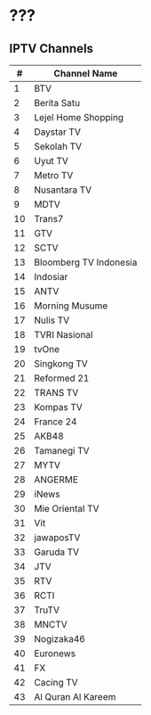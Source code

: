 # ???
## IPTV Channels
\# | Channel Name
-- | --
1 | BTV
2 | Berita Satu
3 | Lejel Home Shopping
4 | Daystar TV
5 | Sekolah TV
6 | Uyut TV
7 | Metro TV
8 | Nusantara TV
9 | MDTV
10 | Trans7
11 | GTV
12 | SCTV
13 | Bloomberg TV Indonesia
14 | Indosiar
15 | ANTV
16 | Morning Musume
17 | Nulis TV
18 | TVRI Nasional
19 | tvOne
20 | Singkong TV
21 | Reformed 21
22 | TRANS TV
23 | Kompas TV
24 | France 24
25 | AKB48
26 | Tamanegi TV
27 | MYTV
28 | ANGERME
29 | iNews
30 | Mie Oriental TV
31 | Vit
32 | jawaposTV
33 | Garuda TV
34 | JTV
35 | RTV
36 | RCTI
37 | TruTV
38 | MNCTV
39 | Nogizaka46
40 | Euronews
41 | FX
42 | Cacing TV
43 | Al Quran Al Kareem
